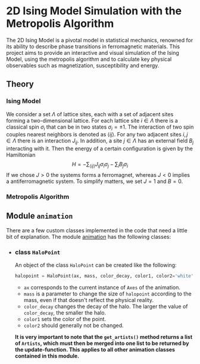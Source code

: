 # 2D Ising Model Simulation with the Metropolis Algorithm
The 2D Ising Model is a pivotal model in statistical mechanics, renowned for its ability to describe phase transitions in ferromagnetic materials.
This project aims to provide an interactive and visual simulation of the Ising Model, using the metropolis algorithm and to calculate key physical observables such as magnetization, susceptibility and energy.
## Theory
### Ising Model
We consider a set $\Lambda$ of lattice sites, each with a set of adjacent sites forming a two-dimensional lattice. For each lattice site $i \in \Lambda$ there is a classical spin $\sigma_i$ that can be in two states $\sigma_i= \pm 1$.
The interaction of two spin couples nearest neighbors is denoted as $\langle i j\rangle$.
For any two adjacent sites $i, j \in \Lambda$ there is an interaction $J_{ij}$. In addition, a site $j \in \Lambda$ has an external field $B_j$ interacting with it.
Then the energy of a certain configuration is given by the Hamiltonian
$$H=-\sum_{\langle i j\rangle} J_{ij} \sigma_i \sigma_j-\sum_i B_j \sigma_i$$
If we chose $J>0$ the systems forms a ferromagnet, whereas $J<0$ implies a antiferromagnetic system.
To simplify matters, we set $J=1$ and $B=0$.
### Metropolis Algorithm


## Module `animation`
There are a few custom classes implemented in the code that need a little bit of explanation. The module [animation](https://github.com/dantona02/projects/blob/main/animation.py) has the following classes:
- ### class `HaloPoint`
  An object of the class `HaloPoint` can be created like the following:
  ```python
  halopoint = HaloPoint(ax, mass, color_decay, color1, color2='white')
  ```
  - `ax` corresponds to the current instance of `Axes` of the animation.
  - `mass` is a parameter to change the size of `halopoint` according to the mass, even if that doesn't reflect the physical reality.
  - `color_decay` changes the decay of the halo. The larger the value of `color_decay`, the smaller the halo.
  - `color1` sets the color of the point.
  - `color2` should generally not be changed.
    
  **It is very important to note that the `get_artists()` method returns a list of `Artists`, which must then be merged into one list to be returned by the update-function.
    This applies to all other animation classes contained in this module.**